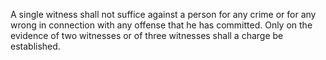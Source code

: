 A single witness shall not suffice against a person for any crime or for any wrong in connection with any offense that he has committed. Only on the evidence of two witnesses or of three witnesses shall a charge be established.

